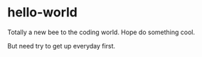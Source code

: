 # hello-world 

Totally a new bee to the coding world. Hope do something cool.

But need try to get up everyday first.
